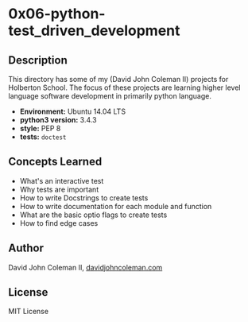 # 0x06-python-test_driven_development

## Description

This directory has some of my (David John Coleman II) projects for Holberton
School.  The focus of these projects are learning higher level language software
development in primarily python language.

* __Environment:__ Ubuntu 14.04 LTS
* __python3 version:__ 3.4.3
* __style:__ PEP 8
* __tests:__ `doctest`

## Concepts Learned

* What's an interactive test
* Why tests are important
* How to write Docstrings to create tests
* How to write documentation for each module and function
* What are the basic optio flags to create tests
* How to find edge cases

## Author

David John Coleman II, [davidjohncoleman.com](http://www.davidjohncoleman.com/)

## License

MIT License
